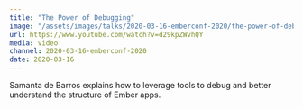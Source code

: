 ```yaml
---
title: "The Power of Debugging"
image: "/assets/images/talks/2020-03-16-emberconf-2020/the-power-of-debugging.jpg"
url: https://www.youtube.com/watch?v=d29kpZWvhQY
media: video
channel: 2020-03-16-emberconf-2020
date: 2020-03-16
---
```


Samanta de Barros explains how to leverage tools to debug and better understand
the structure of Ember apps.
